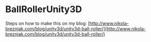 BallRollerUnity3D
=================
Steps on how to make this on my blog: [http://www.nikola-breznjak.com/blog/unity3d/unity3d-ball-roller/](http://www.nikola-breznjak.com/blog/unity3d/unity3d-ball-roller/)
